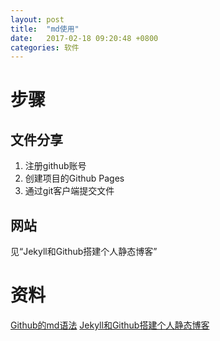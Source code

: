 ```yaml
---
layout: post
title:  "md使用"
date:   2017-02-18 09:20:48 +0800
categories: 软件
---
```


# 步骤
## 文件分享
1. 注册github账号
2. 创建项目的Github Pages
3. 通过git客户端提交文件

## 网站
见“Jekyll和Github搭建个人静态博客”

# 资料
[Github的md语法](https://guides.github.com/features/mastering-markdown/)
[Jekyll和Github搭建个人静态博客](http://pwnny.cn/original/2016/06/26/MakeBlog.html)